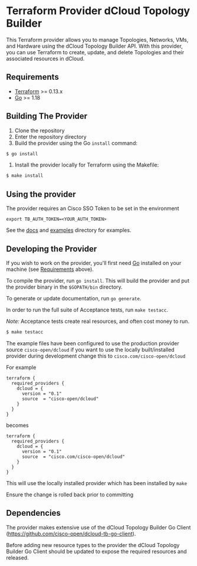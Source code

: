 # Terraform Provider dCloud Topology Builder

This Terraform provider allows you to manage Topologies, Networks, VMs, and Hardware using the dCloud Topology Builder API. With this provider, you can use Terraform to create, update, and delete Topologies and their associated resources in dCloud.

## Requirements

-	[Terraform](https://www.terraform.io/downloads.html) >= 0.13.x
-	[Go](https://golang.org/doc/install) >= 1.18

## Building The Provider

1. Clone the repository
1. Enter the repository directory
1. Build the provider using the Go `install` command: 
```sh
$ go install
```
1. Install the provider locally for Terraform using the Makefile:
```sh
$ make install
```

## Using the provider

The provider requires an Cisco SSO Token to be set in the environment

`export TB_AUTH_TOKEN=<YOUR_AUTH_TOKEN>`

See the [docs](/docs) and [examples](/examples) directory for examples.

## Developing the Provider

If you wish to work on the provider, you'll first need [Go](http://www.golang.org) installed on your machine (see [Requirements](#requirements) above).

To compile the provider, run `go install`. This will build the provider and put the provider binary in the `$GOPATH/bin` directory.

To generate or update documentation, run `go generate`.

In order to run the full suite of Acceptance tests, run `make testacc`.

*Note:* Acceptance tests create real resources, and often cost money to run.

```sh
$ make testacc
```

The example files have been configured to use the production provider source `cisco-open/dcloud` if you want to use the locally built/installed provider during development change this to `cisco.com/cisco-open/dcloud`

For example

```hcl
terraform {
  required_providers {
    dcloud = {
      version = "0.1"
      source  = "cisco-open/dcloud"
    }
  }
}
```
becomes

```hcl
terraform {
  required_providers {
    dcloud = {
      version = "0.1"
      source  = "cisco.com/cisco-open/dcloud"
    }
  }
}
```
This will use the locally installed provider which has been installed by `make`

Ensure the change is rolled back prior to committing

## Dependencies

The provider makes extensive use of the dCloud Topology Builder Go Client (https://github.com/cisco-open/dcloud-tb-go-client).

Before adding new resource types to the provider the dCloud Topology Builder Go Client should be updated to expose the required resources and released.
